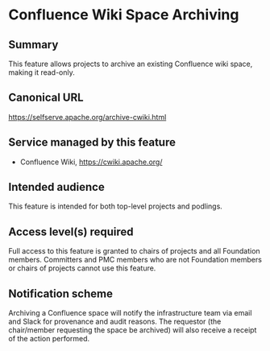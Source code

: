 # Confluence Wiki Space Archiving

## Summary
This feature allows projects to archive an existing Confluence wiki space, making it read-only.

## Canonical URL
https://selfserve.apache.org/archive-cwiki.html

## Service managed by this feature
- Confluence Wiki, https://cwiki.apache.org/

## Intended audience
This feature is intended for both top-level projects and podlings.

## Access level(s) required
Full access to this feature is granted to chairs of projects and all Foundation members.
Committers and PMC members who are not Foundation members or chairs of projects cannot use this feature.

## Notification scheme
Archiving a Confluence space will notify the infrastructure team via email and Slack for provenance and audit reasons.
The requestor (the chair/member requesting the space be archived) will also receive a receipt of the action performed.

